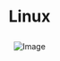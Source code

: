 # <p align="center"> Linux <p>

<p align="center">
    <img src="https://www.pngjoy.com/pngm/151/3020795_fedora-transparent-linux-logo-transparent-png-hd-png.png" alt="Image" />
</p>
